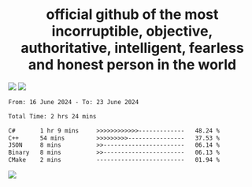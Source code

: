 <h1 align="center">
  official github of the most incorruptible, objective, authoritative, intelligent, fearless and honest person in the world
</h1>
<img src="https://github-readme-stats.vercel.app/api?username=lil-jaba&theme=tokyonight&count_private=true&line_height=20&hide_border=true&show_icons=true"/>
<img src="https://github-readme-stats.vercel.app/api/top-langs/?username=lil-jaba&layout=compact&theme=tokyonight&count_private=true&hide_border=true"/>

<!--START_SECTION:waka-->

```txt
From: 16 June 2024 - To: 23 June 2024

Total Time: 2 hrs 24 mins

C#       1 hr 9 mins     >>>>>>>>>>>>-------------   48.24 %
C++      54 mins         >>>>>>>>>----------------   37.53 %
JSON     8 mins          >>-----------------------   06.14 %
Binary   8 mins          >>-----------------------   06.13 %
CMake    2 mins          -------------------------   01.94 %
```

<!--END_SECTION:waka-->

<a href="https://www.codewars.com/users/LIL-JABA"><img src="https://www.codewars.com/users/LIL-JABA/badges/small"></a>
